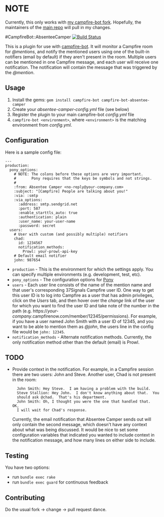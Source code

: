 # NOTE

Currently, this only works with [my campfire-bot fork](https://github.com/hoverlover/campfire-bot).  Hopefully,
the maintainers of the [main repo](https://github.com/joshwand/campfire-bot) will pull in my changes.

#CampfireBot::AbsenteeCamper [![Build Status](https://secure.travis-ci.org/hoverlover/campfire-bot-absentee-camper.png)](http://travis-ci.org/hoverlover/campfire-bot-absentee-camper)

This is a plugin for use with [campfire-bot](https://github.com/joshwand/campfire-bot).
It will monitor a Campfire room for _@mentions_, and notify the
mentioned users using one of the built-in notifiers (email by default)
if they aren't present in the room.  Multiple users
can be mentioned in one Campfire message, and each user will receive one
notification.  The notification will contain the message that was
triggered by the _@mention_.

## Usage

1. Install the gems:
        `gem install campfire-bot campfire-bot-absentee-camper`
2. Create your _absentee-camper-config.yml_ file (see below)
3. Register the plugin to your main campfire-bot _config.yml_ file
4. `campfire-bot <environment>`, where `<environment>` is the
   matching environment from _config.yml_.

## Configuration

Here is a sample config file:

    ---
    production:
      pony_options:
        # NOTE: The colons before these options are very important.
        #       Pony requires that the keys be symbols and not strings.
        #
        :from: Absentee Camper <no-reply@your-company.com>
        :subject: "[Campfire] People are talking about you!"
        :via: :smtp
        :via_options:
          :address: smtp.sendgrid.net
          :port: 587
          :enable_starttls_auto: true
          :authentication: plain
          :user_name: your-user-name
          :password: secret
      users:
        # User with custom (and possibly multiple) notifiers
        chad:
          id: 1234567
          notification_methods:
            Prowl: your-prowl-api-key
        # Default email notifier
        john: 987654

* `production` - This is the environment for which the settings apply.
  You can specify multiple environments (e.g. development, test, etc).
* `pony_options` - The configuration options for [Pony](https://github.com/adamwiggins/pony)
* `users` - Each user line consists of the name of the mention name and
  that user's corresponding 37Signals Campfire user ID.  One way to get
  this user ID is to log into Campfire as a user that has admin privileges,
  click on the _Users_ tab, and then hover over the _change_ link of the
  user for which you want to find the user ID and take note of the number
  in the path (e.g. https://_your-company_.campfirenow.com/member/12345/permissions).
  For example, if you have a user named John Smith with a
  user ID of 12345, and you want to be able to mention them as _@john_,
  the users line in the config file would be `john: 12345`.
* `notification_methods` - Alternate notification methods.  Currently,
  the only notification method other than the default (email) is Prowl.

## TODO

* Provide context in the notification.  For example, in a Campfire
  session there are two users: John and Steve.  Another user, Chad
  is not present in the room:

        John Smith: Hey Steve.  I am having a problem with the build.
        Steve Stallion: Hey John.  I don't know anything about that.  You
        should ask @chad.  That's his department.
        John Smith: Oh, I thought you were the one that handled that.  OK,
        I will wait for Chad's response.

  Currently, the email notification that Absentee Camper sends out will
  only contain the second message, which doesn't have any context about
  what was being discussed.  It would be nice to set some configuration
  variables that indicated you wanted to include context in the
  notification message, and how many lines on either side to include.

## Testing

You have two options:

* run `bundle exec rake`
* run `bundle exec guard` for continuous feedback

## Contributing

Do the usual fork -> change -> pull request dance.
